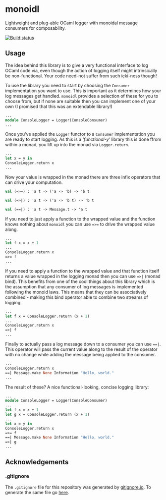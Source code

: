 # monoidl

Lightweight and plug-able OCaml logger with monoidal message consumers for composability.

[![Build status](https://ci.appveyor.com/api/projects/status/00kimknfcl7m369g/branch/master?svg=true)](https://ci.appveyor.com/project/m-harrison/monoidl/branch/master)

## Usage

The idea behind this library is to give a very functional interface to log OCaml code via, even though the action of logging itself might intrinsically be non-functional. Your code need-not suffer from such icki-ness though!

To use the library you need to start by choosing the `Consumer` implementation you want to use. This is important as it determines how your log messages get handled. `monoidl` provides a selection of these for you to choose from, but if none are suitable then you can implement one of your own (I promised that this was an extendable library!)

```ocaml
...
module ConsoleLogger = Logger(ConsoleConsumer)
...
```

Once you've applied the `Logger` functor to a `Consumer` implementation you are ready to start logging. As this is a _'functional-y'_ library this is done ffrom within a monad, you lift up into the monad via `Logger.return`.

```ocaml
...
let x = y in
ConsoleLogger.return x
...
```

Now your value is wrapped in the monad there are three infix operators that can drive your computation.

```ocaml
val (=>=) : 'a t -> ('a -> 'b) -> 'b t

val (=>|) : 'a t -> ('a -> 'b t) -> 'b t

val (==|) : 'a t -> Message.t -> 'a t
```

If you need to just apply a function to the wrapped value and the function knows nothing about `monoidl` you can use `=>=` to drive the wrapped value along.

```ocaml
...
let f x = x + 1
...
ConsoleLogger.return x
=>= f
...
```

If you need to apply a function to the wrapped value and that function itself returns a value wrapped in the logging monad then you can use `=>|` (monad bind). This benefits from one of the cool things about this library which is the assumption that any consumer of log messages is implemented following the monoid laws. This means that they can be associatively combined - making this bind operator able to combine two streams of logging.

```ocaml
...
let f x = ConsoleLogger.return (x + 1)
...
ConsoleLogger.return x
=>| f
...
```

Finally to actually pass a log message down to a consumer you can use `==|`. This operator will pass the current value along to the result of the operator with no change while adding the message being applied to the consumer.

```ocaml
...
ConsoleLogger.return x
==| Message.make None Information "Hello, world."
...
```

The result of these? A nice functional-looking, concise logging library:

```ocaml
...
module ConsoleLogger = Logger(ConsoleConsumer)
...
let f x = x + 1
let g x = ConsoleLogger.return (x + 1)
...
let x = y in
ConsoleLogger.return x
=>= f
==| Message.make None Information "Hello, world."
=>| g
...
```

## Acknowledgements

### .gitignore

The `.gitignore` file for this repository was generated by [gitignore.io](https://www.gitignore.io/). To generate the same file go [here](https://www.gitignore.io/api/ocaml).
